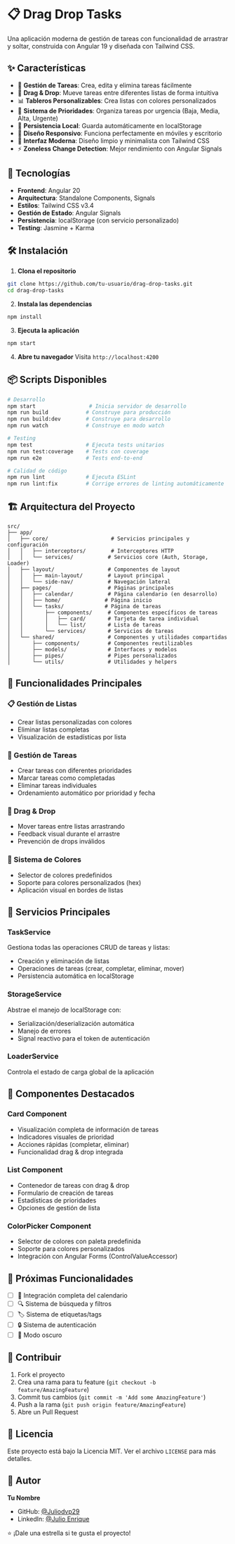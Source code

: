 # 📋 Drag Drop Tasks

Una aplicación moderna de gestión de tareas con funcionalidad de arrastrar y soltar, construida con Angular 19 y diseñada con Tailwind CSS.

## ✨ Características

- 🎯 **Gestión de Tareas**: Crea, edita y elimina tareas fácilmente
- 🎨 **Drag & Drop**: Mueve tareas entre diferentes listas de forma intuitiva
- 📊 **Tableros Personalizables**: Crea listas con colores personalizados
- 🚨 **Sistema de Prioridades**: Organiza tareas por urgencia (Baja, Media, Alta, Urgente)
- 💾 **Persistencia Local**: Guarda automáticamente en localStorage
- 📱 **Diseño Responsivo**: Funciona perfectamente en móviles y escritorio
- 🌙 **Interfaz Moderna**: Diseño limpio y minimalista con Tailwind CSS
- ⚡ **Zoneless Change Detection**: Mejor rendimiento con Angular Signals

## 🚀 Tecnologías

- **Frontend**: Angular 20
- **Arquitectura**: Standalone Components, Signals
- **Estilos**: Tailwind CSS v3.4
- **Gestión de Estado**: Angular Signals
- **Persistencia**: localStorage (con servicio personalizado)
- **Testing**: Jasmine + Karma

## 🛠️ Instalación

1. **Clona el repositorio**
```bash
git clone https://github.com/tu-usuario/drag-drop-tasks.git
cd drag-drop-tasks
```

2. **Instala las dependencias**
```bash
npm install
```

3. **Ejecuta la aplicación**
```bash
npm start
```

4. **Abre tu navegador**
Visita `http://localhost:4200`

## 📦 Scripts Disponibles

```bash
# Desarrollo
npm start                 # Inicia servidor de desarrollo
npm run build            # Construye para producción
npm run build:dev        # Construye para desarrollo
npm run watch            # Construye en modo watch

# Testing
npm test                 # Ejecuta tests unitarios
npm run test:coverage    # Tests con coverage
npm run e2e              # Tests end-to-end

# Calidad de código
npm run lint             # Ejecuta ESLint
npm run lint:fix         # Corrige errores de linting automáticamente
```

## 🏗️ Arquitectura del Proyecto

```
src/
├── app/
│   ├── core/                    # Servicios principales y configuración
│   │   ├── interceptors/        # Interceptores HTTP
│   │   └── services/           # Servicios core (Auth, Storage, Loader)
│   ├── layout/                 # Componentes de layout
│   │   ├── main-layout/        # Layout principal
│   │   └── side-nav/           # Navegación lateral
│   ├── pages/                  # Páginas principales
│   │   ├── calendar/           # Página calendario (en desarrollo)
│   │   ├── home/              # Página inicio
│   │   └── tasks/             # Página de tareas
│   │       ├── components/     # Componentes específicos de tareas
│   │       │   ├── card/       # Tarjeta de tarea individual
│   │       │   └── list/       # Lista de tareas
│   │       └── services/       # Servicios de tareas
│   └── shared/                 # Componentes y utilidades compartidas
│       ├── components/         # Componentes reutilizables
│       ├── models/             # Interfaces y modelos
│       ├── pipes/              # Pipes personalizados
│       └── utils/              # Utilidades y helpers
```

## 🎯 Funcionalidades Principales

### 📋 Gestión de Listas
- Crear listas personalizadas con colores
- Eliminar listas completas
- Visualización de estadísticas por lista

### 📝 Gestión de Tareas
- Crear tareas con diferentes prioridades
- Marcar tareas como completadas
- Eliminar tareas individuales
- Ordenamiento automático por prioridad y fecha

### 🎨 Drag & Drop
- Mover tareas entre listas arrastrando
- Feedback visual durante el arrastre
- Prevención de drops inválidos

### 🎨 Sistema de Colores
- Selector de colores predefinidos
- Soporte para colores personalizados (hex)
- Aplicación visual en bordes de listas

## 🔧 Servicios Principales

### TaskService
Gestiona todas las operaciones CRUD de tareas y listas:
- Creación y eliminación de listas
- Operaciones de tareas (crear, completar, eliminar, mover)
- Persistencia automática en localStorage

### StorageService
Abstrae el manejo de localStorage con:
- Serialización/deserialización automática
- Manejo de errores
- Signal reactivo para el token de autenticación

### LoaderService
Controla el estado de carga global de la aplicación

## 🎨 Componentes Destacados

### Card Component
- Visualización completa de información de tareas
- Indicadores visuales de prioridad
- Acciones rápidas (completar, eliminar)
- Funcionalidad drag & drop integrada

### List Component
- Contenedor de tareas con drag & drop
- Formulario de creación de tareas
- Estadísticas de prioridades
- Opciones de gestión de lista

### ColorPicker Component
- Selector de colores con paleta predefinida
- Soporte para colores personalizados
- Integración con Angular Forms (ControlValueAccessor)

## 🚀 Próximas Funcionalidades

- [ ] 📅 Integración completa del calendario
- [ ] 🔍 Sistema de búsqueda y filtros
- [ ] 🏷️ Sistema de etiquetas/tags
- [ ] 🔒 Sistema de autenticación
- [ ] 🌙 Modo oscuro

## 🤝 Contribuir

1. Fork el proyecto
2. Crea una rama para tu feature (`git checkout -b feature/AmazingFeature`)
3. Commit tus cambios (`git commit -m 'Add some AmazingFeature'`)
4. Push a la rama (`git push origin feature/AmazingFeature`)
5. Abre un Pull Request

## 📄 Licencia

Este proyecto está bajo la Licencia MIT. Ver el archivo `LICENSE` para más detalles.

## 👤 Autor

**Tu Nombre**
- GitHub: [@Juliodvp29](https://github.com/Juliodvp29)
- LinkedIn: [@Julio Enrique](https://www.linkedin.com/in/julio-enrique-25481122b/)

⭐ ¡Dale una estrella si te gusta el proyecto!
